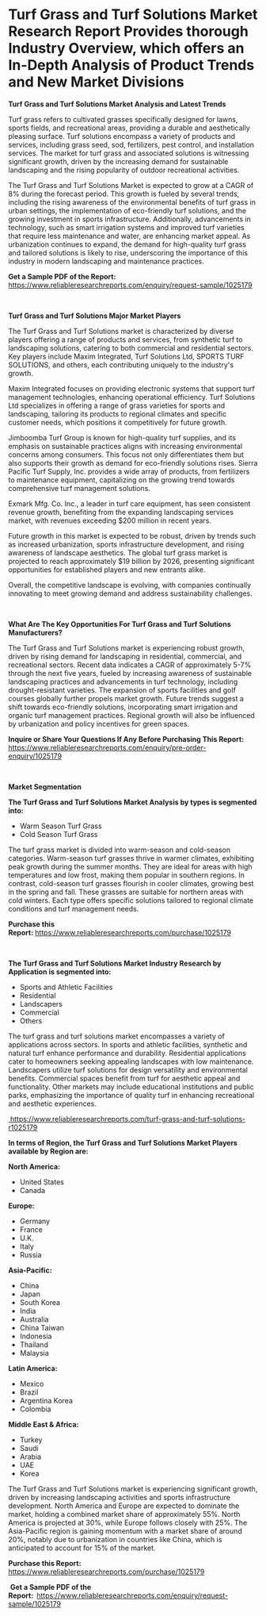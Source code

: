 <p><h1>Turf Grass and Turf Solutions Market Research Report Provides thorough Industry Overview, which offers an In-Depth Analysis of Product Trends and New Market Divisions</h1></p><p><strong>Turf Grass and Turf Solutions Market Analysis and Latest Trends</strong></p>
<p><p>Turf grass refers to cultivated grasses specifically designed for lawns, sports fields, and recreational areas, providing a durable and aesthetically pleasing surface. Turf solutions encompass a variety of products and services, including grass seed, sod, fertilizers, pest control, and installation services. The market for turf grass and associated solutions is witnessing significant growth, driven by the increasing demand for sustainable landscaping and the rising popularity of outdoor recreational activities.</p><p>The Turf Grass and Turf Solutions Market is expected to grow at a CAGR of 8% during the forecast period. This growth is fueled by several trends, including the rising awareness of the environmental benefits of turf grass in urban settings, the implementation of eco-friendly turf solutions, and the growing investment in sports infrastructure. Additionally, advancements in technology, such as smart irrigation systems and improved turf varieties that require less maintenance and water, are enhancing market appeal. As urbanization continues to expand, the demand for high-quality turf grass and tailored solutions is likely to rise, underscoring the importance of this industry in modern landscaping and maintenance practices.</p></p>
<p><strong>Get a Sample PDF of the Report:&nbsp;</strong> <a href="https://www.reliableresearchreports.com/enquiry/request-sample/1025179?utm_campaign=34&utm_medium=2&utm_source=Github&utm_content=ia&utm_term=18042025&utm_id=turf-grass-and-turf-solutions">https://www.reliableresearchreports.com/enquiry/request-sample/1025179</a></p>
<p>&nbsp;</p>
<p><strong>Turf Grass and Turf Solutions Major Market Players</strong></p>
<p><p>The Turf Grass and Turf Solutions market is characterized by diverse players offering a range of products and services, from synthetic turf to landscaping solutions, catering to both commercial and residential sectors. Key players include Maxim Integrated, Turf Solutions Ltd, SPORTS TURF SOLUTIONS, and others, each contributing uniquely to the industry's growth.</p><p>Maxim Integrated focuses on providing electronic systems that support turf management technologies, enhancing operational efficiency. Turf Solutions Ltd specializes in offering a range of grass varieties for sports and landscaping, tailoring its products to regional climates and specific customer needs, which positions it competitively for future growth.</p><p>Jimboomba Turf Group is known for high-quality turf supplies, and its emphasis on sustainable practices aligns with increasing environmental concerns among consumers. This focus not only differentiates them but also supports their growth as demand for eco-friendly solutions rises. Sierra Pacific Turf Supply, Inc. provides a wide array of products, from fertilizers to maintenance equipment, capitalizing on the growing trend towards comprehensive turf management solutions.</p><p>Exmark Mfg. Co. Inc., a leader in turf care equipment, has seen consistent revenue growth, benefiting from the expanding landscaping services market, with revenues exceeding $200 million in recent years.</p><p>Future growth in this market is expected to be robust, driven by trends such as increased urbanization, sports infrastructure development, and rising awareness of landscape aesthetics. The global turf grass market is projected to reach approximately $19 billion by 2026, presenting significant opportunities for established players and new entrants alike. </p><p>Overall, the competitive landscape is evolving, with companies continually innovating to meet growing demand and address sustainability challenges.</p></p>
<p>&nbsp;</p>
<p><strong>What Are The Key Opportunities For Turf Grass and Turf Solutions Manufacturers?</strong></p>
<p><p>The Turf Grass and Turf Solutions market is experiencing robust growth, driven by rising demand for landscaping in residential, commercial, and recreational sectors. Recent data indicates a CAGR of approximately 5-7% through the next five years, fueled by increasing awareness of sustainable landscaping practices and advancements in turf technology, including drought-resistant varieties. The expansion of sports facilities and golf courses globally further propels market growth. Future trends suggest a shift towards eco-friendly solutions, incorporating smart irrigation and organic turf management practices. Regional growth will also be influenced by urbanization and policy incentives for green spaces.</p></p>
<p><strong>Inquire or Share Your Questions If Any Before Purchasing This Report:</strong> <a href="https://www.reliableresearchreports.com/enquiry/pre-order-enquiry/1025179?utm_campaign=34&utm_medium=2&utm_source=Github&utm_content=ia&utm_term=18042025&utm_id=turf-grass-and-turf-solutions">https://www.reliableresearchreports.com/enquiry/pre-order-enquiry/1025179</a></p>
<p>&nbsp;</p>
<p><strong>Market Segmentation</strong></p>
<p><strong>The Turf Grass and Turf Solutions Market Analysis by types is segmented into:</strong></p>
<p><ul><li>Warm Season Turf Grass</li><li>Cold Season Turf Grass</li></ul></p>
<p><p>The turf grass market is divided into warm-season and cold-season categories. Warm-season turf grasses thrive in warmer climates, exhibiting peak growth during the summer months. They are ideal for areas with high temperatures and low frost, making them popular in southern regions. In contrast, cold-season turf grasses flourish in cooler climates, growing best in the spring and fall. These grasses are suitable for northern areas with cold winters. Each type offers specific solutions tailored to regional climate conditions and turf management needs.</p></p>
<p><strong>Purchase this Report:&nbsp;</strong><a href="https://www.reliableresearchreports.com/purchase/1025179?utm_campaign=34&utm_medium=2&utm_source=Github&utm_content=ia&utm_term=18042025&utm_id=turf-grass-and-turf-solutions">https://www.reliableresearchreports.com/purchase/1025179</a></p>
<p>&nbsp;</p>
<p><strong>The Turf Grass and Turf Solutions Market Industry Research by Application is segmented into:</strong></p>
<p><ul><li>Sports and Athletic Facilities</li><li>Residential</li><li>Landscapers</li><li>Commercial</li><li>Others</li></ul></p>
<p><p>The turf grass and turf solutions market encompasses a variety of applications across sectors. In sports and athletic facilities, synthetic and natural turf enhance performance and durability. Residential applications cater to homeowners seeking appealing landscapes with low maintenance. Landscapers utilize turf solutions for design versatility and environmental benefits. Commercial spaces benefit from turf for aesthetic appeal and functionality. Other markets may include educational institutions and public parks, emphasizing the importance of quality turf in enhancing recreational and aesthetic experiences.</p></p>
<p><a href="https://www.reliableresearchreports.com/turf-grass-and-turf-solutions-r1025179?utm_campaign=34&utm_medium=2&utm_source=Github&utm_content=ia&utm_term=18042025&utm_id=turf-grass-and-turf-solutions">&nbsp;https://www.reliableresearchreports.com/turf-grass-and-turf-solutions-r1025179</a></p>
<p><strong>In terms of Region, the Turf Grass and Turf Solutions Market Players available by Region are:</strong></p>
<p>
    <p> <strong> North America: </strong>
        <ul>
            <li>United States</li>
            <li>Canada</li>
        </ul>
        </p> 
    <p> <strong> Europe: </strong>
        <ul>
            <li>Germany</li>
            <li>France</li>
            <li>U.K.</li>
            <li>Italy</li>
            <li>Russia</li>
        </ul>
        </p> 
    <p> <strong> Asia-Pacific: </strong>
        <ul>
            <li>China</li>
            <li>Japan</li>
            <li>South Korea</li>
            <li>India</li>
            <li>Australia</li>
            <li>China Taiwan</li>
            <li>Indonesia</li>
            <li>Thailand</li>
            <li>Malaysia</li>
        </ul>
        </p> 
    <p> <strong> Latin America: </strong>
        <ul>
            <li>Mexico</li>
            <li>Brazil</li>
            <li>Argentina Korea</li>
            <li>Colombia</li>
        </ul>
        </p> 
    <p> <strong> Middle East & Africa: </strong>
        <ul>
            <li>Turkey</li>
            <li>Saudi</li>
            <li>Arabia</li>
            <li>UAE</li>
            <li>Korea</li>
        </ul>
    </p>
    </p>
<p><p>The Turf Grass and Turf Solutions market is experiencing significant growth, driven by increasing landscaping activities and sports infrastructure development. North America and Europe are expected to dominate the market, holding a combined market share of approximately 55%. North America is projected at 30%, while Europe follows closely with 25%. The Asia-Pacific region is gaining momentum with a market share of around 20%, notably due to urbanization in countries like China, which is anticipated to account for 15% of the market.</p></p>
<p><strong>Purchase this Report: </strong><a href="https://www.reliableresearchreports.com/purchase/1025179?utm_campaign=34&utm_medium=2&utm_source=Github&utm_content=ia&utm_term=18042025&utm_id=turf-grass-and-turf-solutions">https://www.reliableresearchreports.com/purchase/1025179</a></p>
<p>&nbsp;<strong>Get a Sample PDF of the Report:&nbsp;&nbsp;</strong><a href="https://www.reliableresearchreports.com/enquiry/request-sample/1025179?utm_campaign=34&utm_medium=2&utm_source=Github&utm_content=ia&utm_term=18042025&utm_id=turf-grass-and-turf-solutions">https://www.reliableresearchreports.com/enquiry/request-sample/1025179</a></p>
<p><strong></strong></p>
<p><p></p><p></p><p></p></p>